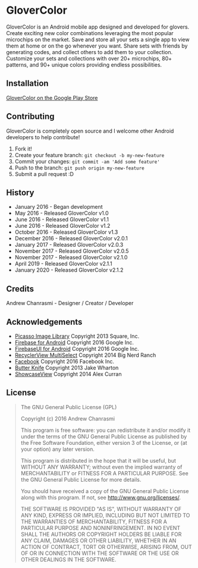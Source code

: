 # GloverColor

GloverColor is an Android mobile app designed and developed for glovers. Create exciting new color combinations leveraging the most popular microchips on the market. Save and store all your sets a single app to view them at home or on the go whenever you want. Share sets with friends by generating codes, and collect others to add them to your collection. Customize your sets and collections with over 20+ microchips, 80+ patterns, and 90+ unique colors providing endless possibilities.

## Installation

[GloverColor on the Google Play Store](https://play.google.com/store/apps/details?id=com.achanr.glovercolorapp)

## Contributing

GloverColor is completely open source and I welcome other Android developers to help contribute!

1. Fork it!
2. Create your feature branch: `git checkout -b my-new-feature`
3. Commit your changes: `git commit -am 'Add some feature'`
4. Push to the branch: `git push origin my-new-feature`
5. Submit a pull request :D

## History

 - January 2016 - Began development
 - May 2016 - Released GloverColor v1.0
 - June 2016 - Released GloverColor v1.1
 - June 2016 - Released GloverColor v1.2
 - October 2016 - Released GloverColor v1.3
 - December 2016 - Released GloverColor v2.0.1
 - January 2017 - Released GloverColor v2.0.3
 - November 2017 - Released GloverColor v2.0.5
 - November 2017 - Released GloverColor v2.1.0
 - April 2019 - Released GloverColor v2.1.1
 - January 2020 - Released GloverColor v2.1.2

## Credits

Andrew Chanrasmi - Designer / Creator / Developer

## Acknowledgements

 - [Picasso Image Library](https://github.com/square/picasso) Copyright 2013 Square, Inc.
 - [Firebase for Android](https://firebase.google.com/) Copyright 2016 Google Inc.
 - [FirebaseUI for Android](https://github.com/firebase/FirebaseUI-Android) Copyright 2016 Google Inc.
 - [RecyclerView MultiSelect](https://github.com/bignerdranch/recyclerview-multiselect) Copyright 2014 Big Nerd Ranch
 - [Facebook](https://developers.facebook.com/) Copyright 2016 Facebook Inc.
 - [Butter Knife](http://jakewharton.github.io/butterknife/) Copyright 2013 Jake Wharton
 - [ShowcaseView](https://github.com/amlcurran/ShowcaseView) Copyright 2014 Alex Curran

## License

> The GNU General Public License (GPL)
>
> Copyright (c) 2016 Andrew Chanrasmi
>
> This program is free software: you can redistribute it and/or modify
> it under the terms of the GNU General Public License as published by
> the Free Software Foundation, either version 3 of the License, or (at
> your option) any later version.
>
> This program is distributed in the hope that it will be useful, but
> WITHOUT ANY WARRANTY; without even the implied warranty of
> MERCHANTABILITY or FITNESS FOR A PARTICULAR PURPOSE.  See the GNU
> General Public License for more details.
>
> You should have received a copy of the GNU General Public License
> along with this program.  If not, see <http://www.gnu.org/licenses/>.
>
> THE SOFTWARE IS PROVIDED "AS IS", WITHOUT WARRANTY OF ANY KIND,
> EXPRESS OR IMPLIED, INCLUDING BUT NOT LIMITED TO THE WARRANTIES OF
> MERCHANTABILITY, FITNESS FOR A PARTICULAR PURPOSE AND NONINFRINGEMENT.
> IN NO EVENT SHALL THE AUTHORS OR COPYRIGHT HOLDERS BE LIABLE FOR ANY
> CLAIM, DAMAGES OR OTHER LIABILITY, WHETHER IN AN ACTION OF CONTRACT,
> TORT OR OTHERWISE, ARISING FROM, OUT OF OR IN CONNECTION WITH THE
> SOFTWARE OR THE USE OR OTHER DEALINGS IN THE SOFTWARE.
